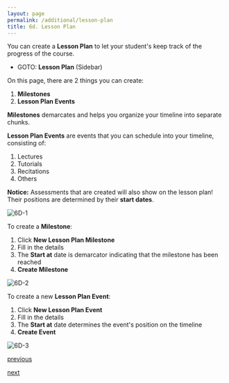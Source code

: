 ```yaml
---
layout: page
permalink: /additional/lesson-plan
title: 6d. Lesson Plan
---
```


You can create a **Lesson Plan** to let your student's keep track of the progress of the course.
  * GOTO: **Lesson Plan** (Sidebar)

On this page, there are 2 things you can create:
  1. **Milestones**
  2. **Lesson Plan Events**

**Milestones** demarcates and helps you organize your timeline into separate chunks.

**Lesson Plan Events** are events that you can schedule into your timeline, consisting of:
  1. Lectures
  2. Tutorials
  3. Recitations
  4. Others

**Notice:** Assessments that are created will also show on the lesson plan! Their positions are determined by their **start dates**.

![6D-1](https://zhengwei143.github.io/Coursemology-help/images/6D-1.png)

To create a **Milestone**:
  1. Click **New Lesson Plan Milestone**
  2. Fill in the details
  3. The **Start at** date is demarcator indicating that the milestone has been reached
  4. **Create Milestone**

![6D-2](https://zhengwei143.github.io/Coursemology-help/images/6D-2.png)

To create a new **Lesson Plan Event**:
  1. Click **New Lesson Plan Event**
  2. Fill in the details
  3. The **Start at** date determines the event's position on the timeline
  4. **Create Event**

![6D-3](https://zhengwei143.github.io/Coursemology-help/images/6D-3.png)

[previous](https://zhengwei143.github.io/Coursemology-help/additional/achievements)

[next](https://zhengwei143.github.io/Coursemology-help/additional/forum)